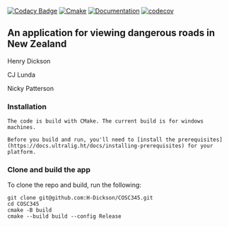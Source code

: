 [![Codacy Badge](https://app.codacy.com/project/badge/Grade/c1d943f6d79948be92cbb99c7742854c)](https://app.codacy.com/gh/H-Dickson/COSC345/dashboard?utm_source=gh&utm_medium=referral&utm_content=&utm_campaign=Badge_grade)
[![Cmake](https://github.com/H-Dickson/COSC345/actions/workflows/cmake-single-platform.yml/badge.svg)](https://github.com/H-Dickson/COSC345/actions/workflows/cmake-single-platform.yml)
[![Documentation](https://codedocs.xyz/H-Dickson/COSC345.svg)](https://codedocs.xyz/H-Dickson/COSC345)
[![codecov](https://codecov.io/gh/H-Dickson/COSC345/branch/main/graph/badge.svg)](https://app.codecov.io/gh/H-Dickson/COSC345)


## An application for viewing dangerous roads in New Zealand

Henry Dickson

CJ Lunda

Nicky Patterson


### Installation
```
The code is build with CMake. The current build is for windows machines. 

Before you build and run, you'll need to [install the prerequisites](https://docs.ultralig.ht/docs/installing-prerequisites) for your platform.
```
### Clone and build the app

To clone the repo and build, run the following:

```shell
git clone git@github.com:H-Dickson/COSC345.git
cd COSC345
cmake -B build
cmake --build build --config Release
```


